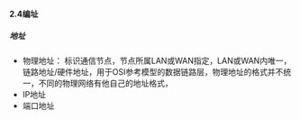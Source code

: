 #### 2.4编址
##### 地址
* 物理地址： 标识通信节点，节点所属LAN或WAN指定，LAN或WAN内唯一，链路地址/硬件地址，用于OSI参考模型的数据链路层，物理地址的格式并不统一，不同的物理网络有他自己的地址格式，
* IP地址
* 端口地址